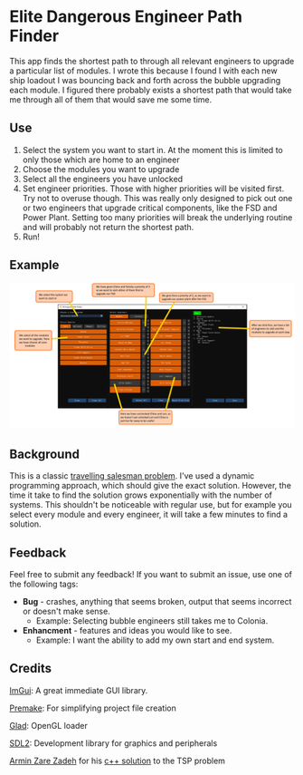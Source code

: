 # Elite Dangerous Engineer Path Finder

This app finds the shortest path to through all relevant engineers to upgrade a particular list of modules. I wrote this because I found I with each new ship loadout I was bouncing back and forth across the bubble upgrading each module. I figured there probably exists a shortest path that would take me through all of them that would save me some time.

## Use

 1. Select the system you want to start in. At the moment this is limited to only those which are home to an engineer
 2. Choose the modules you want to upgrade
 3. Select all the engineers you have unlocked
 4. Set engineer priorities. Those with higher priorities will be visited first. Try not to overuse though. This was really only designed to pick out one or two engineers that upgrade critical components, like the FSD and Power Plant. Setting too many priorities will break the underlying routine and will probably not return the shortest path.
 5. Run!
 
## Example

![](images/demo1.png)

## Background

This is a classic [travelling salesman problem](https://en.wikipedia.org/wiki/Travelling_salesman_problem). I've used a dynamic programming approach, which should give the exact solution. However, the time it take to find the solution grows exponentially with the number of systems. This shouldn't be noticeable with regular use, but for example you select every module and every engineer, it will take a few minutes to find a solution.

## Feedback

Feel free to submit any feedback! If you want to submit an issue, use one of the following tags:

 - **Bug** - crashes, anything that seems broken, output that seems incorrect or doesn't make sense.
   - Example: Selecting bubble engineers still takes me to Colonia.
 - **Enhancment** - features and ideas you would like to see.
   - Example: I want the ability to add my own start and end system.
   
## Credits

[ImGui](https://github.com/ocornut/imgui/): A great immediate GUI library.

[Premake](https://premake.github.io/): For simplifying project file creation

[Glad](https://glad.dav1d.de/): OpenGL loader

[SDL2](https://www.libsdl.org/): Development library for graphics and peripherals

[Armin Zare Zadeh](https://github.com/akzare) for his [c++ solution](https://github.com/akzare/Algorithms/blob/master/src/main/cpp/algorithms/graphtheory/TspDynamicProgrammingIterative.h) to the TSP problem
